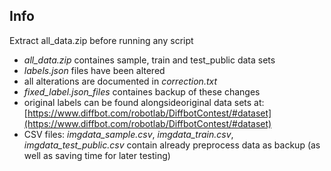 ## Info

Extract all_data.zip before running any script

+ *all_data.zip* containes sample, train and test_public data sets
+ *labels.json* files have been altered
+ all alterations are documented in *correction.txt*
+ *fixed_label.json_files* containes backup of these changes
+ original labels can be found alongsideoriginal data sets at: [https://www.diffbot.com/robotlab/DiffbotContest/#dataset](https://www.diffbot.com/robotlab/DiffbotContest/#dataset)
+ CSV files: *imgdata_sample.csv*, *imgdata_train.csv*, *imgdata_test_public.csv* contain already preprocess data as backup (as well as saving time for later testing)